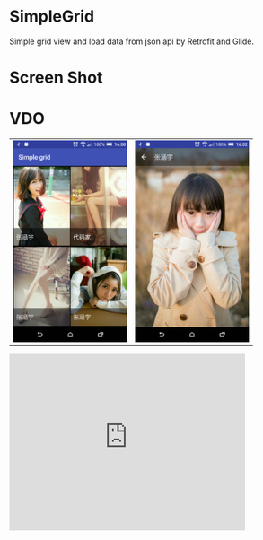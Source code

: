 # SimpleGrid
Simple grid view and load data from json api by Retrofit and Glide.


# Screen Shot
<table style="width:100%">
  <tr>
    <td><img src="https://github.com/BangPanSoft/SimpleGrid/blob/master/art/cover1.png"></td>
    <td><img src="https://github.com/BangPanSoft/SimpleGrid/blob/master/art/cover2.png"></td> 
  </tr>

# VDO
<table style="width:100%">
  <tr>
<iframe width="420" height="315" src="https://www.youtube.com/embed/p-UoB740-24" frameborder="0" allowfullscreen></iframe>
 </tr>
